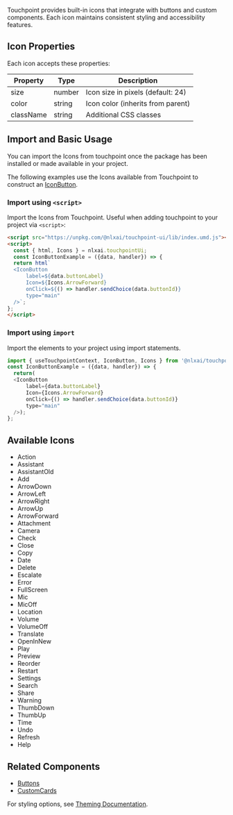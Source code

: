 Touchpoint provides built-in icons that integrate with buttons and custom components. Each icon maintains consistent styling and accessibility features.

## Icon Properties

Each icon accepts these properties:

| Property  | Type   | Description                       |
| --------- | ------ | --------------------------------- |
| size      | number | Icon size in pixels (default: 24) |
| color     | string | Icon color (inherits from parent) |
| className | string | Additional CSS classes            |

## Import and Basic Usage

You can import the Icons from touchpoint once the package has been installed or made available in your project.

The following examples use the Icons available from Touchpoint to construct an [IconButton](/touchpoint-Buttons).

### Import using `<script>`

Import the Icons from Touchpoint. Useful when adding touchpoint to your project via `<script>`:

```html
<script src="https://unpkg.com/@nlxai/touchpoint-ui/lib/index.umd.js"></script>
<script>
  const { html, Icons } = nlxai.touchpointUi;
  const IconButtonExample = ({data, handler}) => {
  return html`
  <IconButton
      label=${data.buttonLabel}
      Icon=${Icons.ArrowForward}
      onClick=${() => handler.sendChoice(data.buttonId)}
      type="main"
  />`;
};
</script>
```

### Import using `import`

Import the elements to your project using import statements.

```javascript
import { useTouchpointContext, IconButton, Icons } from '@nlxai/touchpoint-ui';
const IconButtonExample = ({data, handler}) => {
  return(
  <IconButton
      label={data.buttonLabel}
      Icon={Icons.ArrowForward}
      onClick={() => handler.sendChoice(data.buttonId)}
      type="main"
  />);
};
```

## Available Icons

* Action
* Assistant
* AssistantOld
* Add
* ArrowDown
* ArrowLeft
* ArrowRight
* ArrowUp
* ArrowForward
* Attachment
* Camera
* Check
* Close
* Copy
* Date
* Delete
* Escalate
* Error
* FullScreen
* Mic
* MicOff
* Location
* Volume
* VolumeOff
* Translate
* OpenInNew
* Play
* Preview
* Reorder
* Restart
* Settings
* Search
* Share
* Warning
* ThumbDown
* ThumbUp
* Time
* Undo
* Refresh
* Help

## Related Components

- [Buttons](/touchpoint-Buttons)
- [CustomCards](/touchpoint-CustomCards)

For styling options, see [Theming Documentation](/touchpoint-ui-theming).
